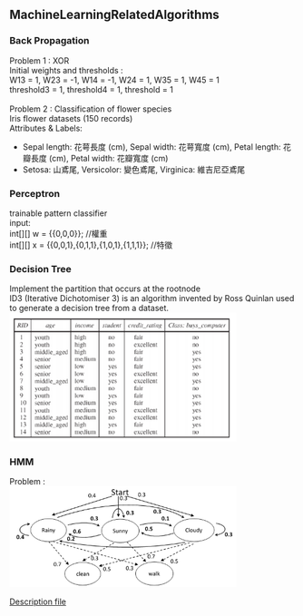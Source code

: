 ## MachineLearningRelatedAlgorithms
### Back Propagation
Problem 1 : XOR <br>
Initial weights and thresholds : <br>
W13 = 1, W23 = -1, W14 = -1, W24 = 1, W35 = 1, W45 = 1 <br>
threshold3 = 1, threshold4 = 1, threshold = 1 <br>
<br>
Problem 2 : Classification of flower species <br>
Iris flower datasets (150 records)<br>
Attributes & Labels:
- Sepal length: 花萼長度 (cm), Sepal width: 花萼寬度 (cm), Petal length: 花瓣長度 (cm), Petal width: 花瓣寬度 (cm) 
- Setosa: 山鳶尾, Versicolor: 變色鳶尾, Virginica: 維吉尼亞鳶尾

### Perceptron
trainable pattern classifier<br>
input:<br>
int[][] w = {{0,0,0}};  //權重<br>
int[][] x = {{0,0,1},{0,1,1},{1,0,1},{1,1,1}};  //特徵

### Decision Tree
Implement the partition that occurs at the rootnode<br>
ID3 (Iterative Dichotomiser 3) is an algorithm invented by Ross Quinlan used to generate a decision tree from a dataset.<br>
<img src="https://github.com/jui-pung/MachineLearningRelatedAlgorithms/blob/8d7bedd2197b5f5986328ef29921c06db5e67a62/allelectronics%20customer%20database.png" width="400"/>

### HMM
Problem :<br>
<img src="https://github.com/jui-pung/MachineLearningRelatedAlgorithms/blob/9b40bc0cd943e2de0c73f330da10442e592c1691/Hidden%20Markov%20Model%20Problem.png" width="400"/>

[Description file](https://github.com/jui-pung/MachineLearningRelatedAlgorithms/blob/b37c5f4a351c03b5ceef5289b75a3dae9fa05876/HMM_java/Hidden%20Markov%20Model.pdf)
